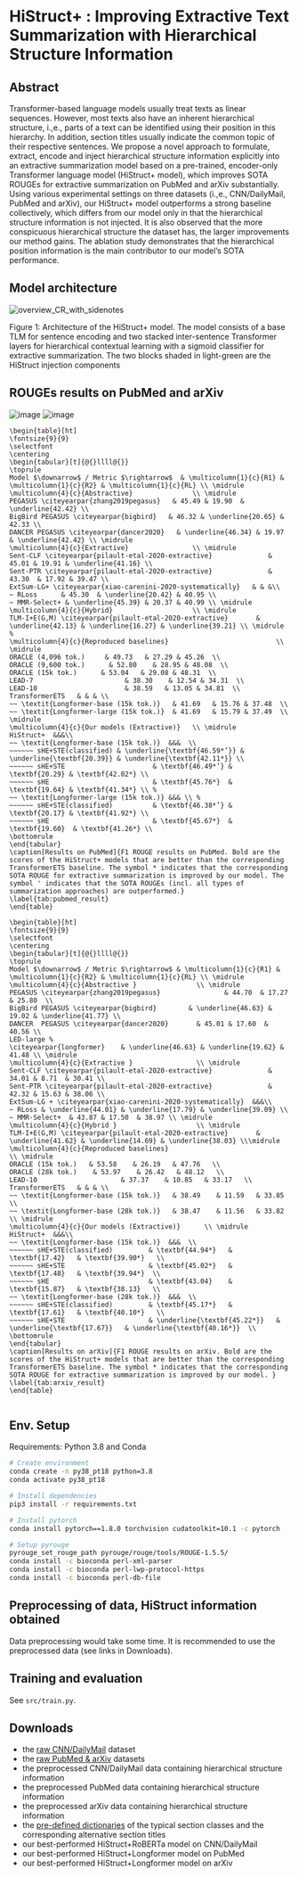 # HiStruct+ : Improving Extractive Text Summarization with Hierarchical Structure Information

## Abstract
Transformer-based language models usually treat texts as linear sequences. However, most texts also have an inherent hierarchical structure, i.\,e., parts of a text can be identified using their position in this hierarchy. In addition, section titles usually indicate the common topic of their respective sentences. We propose a novel approach to formulate, extract, encode and inject hierarchical structure information explicitly into an extractive summarization model based on a pre-trained, encoder-only Transformer language model (HiStruct+ model), which improves SOTA
ROUGEs for extractive summarization on PubMed and arXiv substantially. Using various experimental settings on three datasets (i.\,e., CNN/DailyMail, PubMed and arXiv), our HiStruct+ model outperforms a strong baseline collectively, which differs from our model only in that the hierarchical structure information is not injected.  It is also observed
that the more conspicuous hierarchical structure the dataset has, the larger improvements
our method gains. The ablation study demonstrates that the hierarchical position information is the main contributor to our model’s SOTA performance.

## Model architecture

![overview_CR_with_sidenotes](https://user-images.githubusercontent.com/28861305/158413092-657c34db-51c2-41d2-89de-7dcd2663d2ea.png)

Figure 1: Architecture of the HiStruct+ model. The model consists of a base TLM for sentence encoding and two stacked inter-sentence Transformer layers for hierarchical contextual learning with a sigmoid classifier for extractive summarization. The two blocks shaded in light-green are the HiStruct injection components

## ROUGEs results on PubMed and arXiv
![image](https://user-images.githubusercontent.com/28861305/159074104-fdf15316-1c7d-4e7a-809b-935bd5d17965.png)
![image](https://user-images.githubusercontent.com/28861305/159074172-eb18dcc1-95e9-4b07-a3fa-43e9572bba46.png)
```{=latex}
\begin{table}[ht]
\fontsize{9}{9}
\selectfont
\centering
\begin{tabular}[t]{@{}llll@{}}
\toprule
Model $\downarrow$ / Metric $\rightarrow$  & \multicolumn{1}{c}{R1} & \multicolumn{1}{c}{R2} & \multicolumn{1}{c}{RL} \\ \midrule
\multicolumn{4}{c}{Abstractive}               \\ \midrule
PEGASUS \citeyearpar{zhang2019pegasus}   & 45.49 & 19.90  & \underline{42.42} \\
BigBird PEGASUS \citeyearpar{bigbird}   & 46.32 & \underline{20.65} & 42.33 \\
DANCER PEGASUS \citeyearpar{dancer2020}   & \underline{46.34} & 19.97 & \underline{42.42} \\ \midrule
\multicolumn{4}{c}{Extractive}                \\ \midrule
Sent-CLF \citeyearpar{pilault-etal-2020-extractive}              & 45.01 & 19.91 & \underline{41.16} \\
Sent-PTR \citeyearpar{pilault-etal-2020-extractive}              & 43.30  & 17.92 & 39.47 \\
ExtSum-LG+ \citeyearpar{xiao-carenini-2020-systematically}   & & &\\
~ RLoss      & 45.30  & \underline{20.42} & 40.95 \\
~ MMR-Select+ & \underline{45.39} & 20.37 & 40.99 \\ \midrule
\multicolumn{4}{c}{Hybrid}                    \\ \midrule
TLM-I+E(G,M) \citeyearpar{pilault-etal-2020-extractive}       & \underline{42.13} & \underline{16.27} & \underline{39.21} \\ \midrule %
\multicolumn{4}{c}{Reproduced baselines}                           \\ \midrule
ORACLE (4,096 tok.)     & 49.73   & 27.29 & 45.26  \\
ORACLE (9,600 tok.)      & 52.80    & 28.95 & 48.08  \\
ORACLE (15k tok.)      & 53.04   & 29.08 & 48.31  \\
LEAD-7                       & 38.30    & 12.54 & 34.31  \\
LEAD-10                      & 38.59   & 13.05 & 34.81  \\
TransformerETS   & & & \\
~~ \textit{Longformer-base (15k tok.)}   & 41.69   & 15.76 & 37.48  \\
~~ \textit{Longformer-large (15k tok.)}  & 41.69   & 15.79 & 37.49  \\ \midrule
\multicolumn{4}{c}{Our models (Extractive)}   \\ \midrule
HiStruct+  &&&\\
~~ \textit{Longformer-base (15k tok.)}  &&&  \\ 
~~~~~~ sHE+STE(classified) & \underline{\textbf{46.59*’}} & \underline{\textbf{20.39}} & \underline{\textbf{42.11*}} \\
~~~~~~ sHE+STE                      & \textbf{46.49*’} & \textbf{20.29} & \textbf{42.02*} \\
~~~~~~ sHE                          & \textbf{45.76*}  & \textbf{19.64} & \textbf{41.34*} \\ %
~~ \textit{Longformer-large (15k tok.)} &&& \\ %
~~~~~~ sHE+STE(classified)          & \textbf{46.38*’} & \textbf{20.17} & \textbf{41.92*} \\
~~~~~~ sHE                          & \textbf{45.67*}  & \textbf{19.60}  & \textbf{41.26*} \\ 
\bottomrule
\end{tabular}
\caption[Results on PubMed]{F1 ROUGE results on PubMed. Bold are the scores of the HiStruct+ models that are better than the corresponding TransformerETS baseline. The symbol * indicates that the corresponding SOTA ROUGE for extractive summarization is improved by our model. The symbol ' indicates that the SOTA ROUGEs (incl. all types of summarization approaches) are outperformed.}
\label{tab:pubmed_result}
\end{table}

\begin{table}[ht]
\fontsize{9}{9}
\selectfont
\centering
\begin{tabular}[t]{@{}llll@{}}
\toprule
Model $\downarrow$ / Metric $\rightarrow$ & \multicolumn{1}{c}{R1} & \multicolumn{1}{c}{R2} & \multicolumn{1}{c}{RL} \\ \midrule
\multicolumn{4}{c}{Abstractive }               \\ \midrule
PEGASUS \citeyearpar{zhang2019pegasus}                & 44.70  & 17.27 & 25.80  \\
BigBird PEGASUS \citeyearpar{bigbird}        & \underline{46.63} & 19.02 & \underline{41.77} \\
DANCER  PEGASUS \citeyearpar{dancer2020}       & 45.01 & 17.60  & 40.56 \\
LED-large %
\citeyearpar{longformer}    & \underline{46.63} & \underline{19.62} & 41.48 \\ \midrule
\multicolumn{4}{c}{Extractive }                \\ \midrule
Sent-CLF \citeyearpar{pilault-etal-2020-extractive}              & 34.01 & 8.71  & 30.41 \\
Sent-PTR \citeyearpar{pilault-etal-2020-extractive}              & 42.32 & 15.63 & 38.06 \\
ExtSum-LG + \citeyearpar{xiao-carenini-2020-systematically}  &&&\\
~ RLoss & \underline{44.01} & \underline{17.79} & \underline{39.09} \\
~ MMR-Select+  & 43.87 & 17.50  & 38.97 \\ \midrule
\multicolumn{4}{c}{Hybrid }                    \\ \midrule
TLM-I+E(G,M) \citeyearpar{pilault-etal-2020-extractive}       & \underline{41.62} & \underline{14.69} & \underline{38.03} \\\midrule
\multicolumn{4}{c}{Reproduced baselines}                              \\ \midrule
ORACLE (15k tok.)   & 53.58    & 26.19   & 47.76   \\
ORACLE (28k tok.)    & 53.97    & 26.42   & 48.12   \\
LEAD-10                     & 37.37    & 10.85   & 33.17   \\
TransformerETS   & & & \\
~~ \textit{Longformer-base (15k tok.)}   & 38.49    & 11.59   & 33.85   \\
~~ \textit{Longformer-base (28k tok.)}   & 38.47    & 11.56   & 33.82   \\ \midrule
\multicolumn{4}{c}{Our models (Extractive)}      \\ \midrule
HiStruct+  &&&\\
~~ \textit{Longformer-base (15k tok.)}  &&&  \\ 
~~~~~~ sHE+STE(classified)         & \textbf{44.94*}   & \textbf{17.42}   & \textbf{39.90*}   \\
~~~~~~ sHE+STE                     & \textbf{45.02*}   & \textbf{17.48}   & \textbf{39.94*}  \\
~~~~~~ sHE                         & \textbf{43.04}    & \textbf{15.87}   & \textbf{38.13}   \\ 
~~ \textit{Longformer-base (28k tok.)}  &&&  \\ 
~~~~~~ sHE+STE(classified)         & \textbf{45.17*}   & \textbf{17.61}   & \textbf{40.10*}   \\
~~~~~~ sHE+STE                     & \underline{\textbf{45.22*}}   & \underline{\textbf{17.67}}   & \underline{\textbf{40.16*}}  \\ \bottomrule
\end{tabular}
\caption[Results on arXiv]{F1 ROUGE results on arXiv. Bold are the scores of the HiStruct+ models that are better than the corresponding TransformerETS baseline. The symbol * indicates that the corresponding SOTA ROUGE for extractive summarization is improved by our model. }
\label{tab:arxiv_result}
\end{table}


```



## Env. Setup

Requirements: Python 3.8 and Conda

```bash
# Create environment
conda create -n py38_pt18 python=3.8
conda activate py38_pt18

# Install dependencies
pip3 install -r requirements.txt

# Install pytorch
conda install pytorch==1.8.0 torchvision cudatoolkit=10.1 -c pytorch

# Setup pyrouge
pyrouge_set_rouge_path pyrouge/rouge/tools/ROUGE-1.5.5/
conda install -c bioconda perl-xml-parser 
conda install -c bioconda perl-lwp-protocol-https
conda install -c bioconda perl-db-file
```
## Preprocessing of data, HiStruct information obtained

Data preprocessing would take some time. It is recommended to use the preprocessed data (see links in Downloads).



## Training and evaluation

See `src/train.py`.

## Downloads
- the [raw CNN/DailyMail](https://cs.nyu.edu/~kcho/DMQA/) dataset
- the [raw PubMed & arXiv](https://github.com/armancohan/long-summarization) datasets
- the preprocessed CNN/DailyMail data containing hierarchical structure information
- the preprocessed PubMed data containing hierarchical structure information
- the preprocessed arXiv data containing hierarchical structure information
- the [pre-defined dictionaries](https://drive.google.com/file/d/1fSHK6r9QIPXNG58p0kzdFIWeRpFcdlqn/view?usp=sharing) of the typical section classes and the corresponding alternative section titles 
- our best-performed HiStruct+RoBERTa model on CNN/DailyMail
- our best-performed HiStruct+Longformer model on PubMed
- our best-performed HiStruct+Longformer model on arXiv
